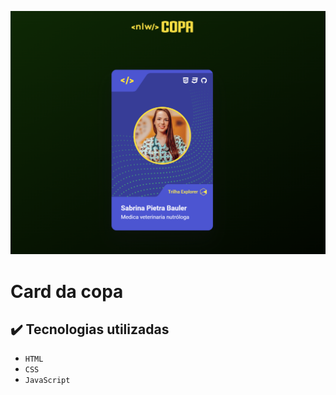 ![alt text](assets/preview.png)

# Card da copa

## ✔️ Tecnologias utilizadas

- ``HTML``
- ``CSS``
- ``JavaScript``